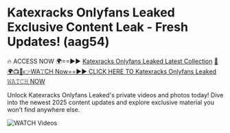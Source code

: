 # Katexracks Onlyfans Leaked Exclusive Content Leak - Fresh Updates! (aag54)

🔥 ACCESS NOW 🌍==►► <a href="https://tinyurl.com/3fjeunct" rel="nofollow">Katexracks Onlyfans Leaked Latest Collection</a></h3>
[🔴🌍📺📱👉WA𝚃CH Now==►► CLICK HERE TO Katexracks Onlyfans Leaked 𝚆𝙰𝚃𝙲𝙷 NOW](https://tinyurl.com/3fjeunct)

Unlock Katexracks Onlyfans Leaked's private videos and photos today! Dive into the newest 2025 content updates and explore exclusive material you won’t find anywhere else.


<a href="https://tinyurl.com/3fjeunct" rel="nofollow" data-target="animated-image.originalLink"><img src="https://camo.githubusercontent.com/8a4f000d20f83aca3bf7ec5f350d767afa0574a8a352519fd8cfa583a6f93a33/68747470733a2f2f692e696d6775722e636f6d2f644a486b345a712e676966" alt="WATCH Videos" data-canonical-src="https://i.imgur.com/dJHk4Zq.gif" style="max-width: 100%; display: inline-block;" data-target="animated-image.originalImage"></a>
